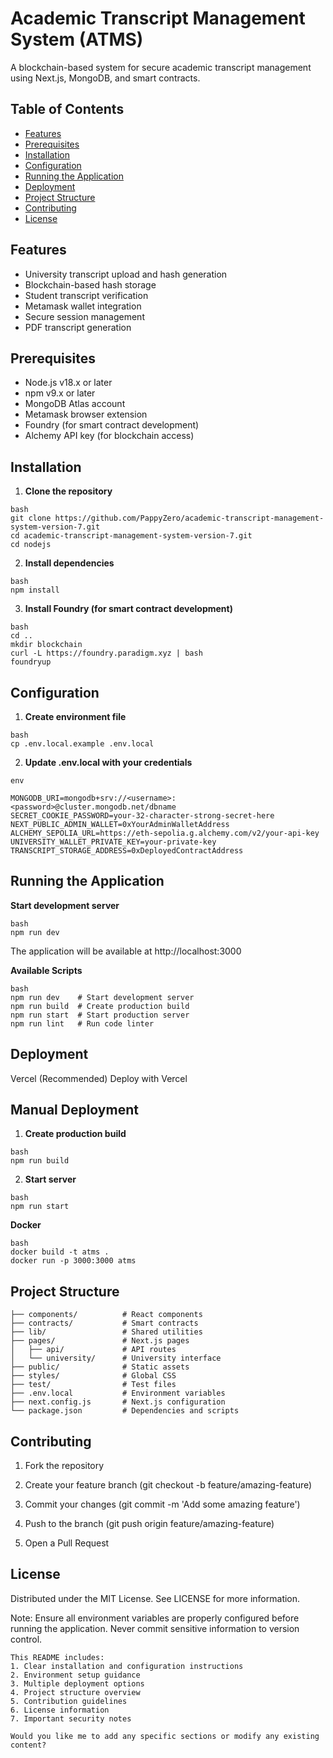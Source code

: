 # Academic Transcript Management System (ATMS)

A blockchain-based system for secure academic transcript management using Next.js, MongoDB, and smart contracts.

## Table of Contents
- [Features](#features)
- [Prerequisites](#prerequisites)
- [Installation](#installation)
- [Configuration](#configuration)
- [Running the Application](#running-the-application)
- [Deployment](#deployment)
- [Project Structure](#project-structure)
- [Contributing](#contributing)
- [License](#license)

## Features
- University transcript upload and hash generation
- Blockchain-based hash storage
- Student transcript verification
- Metamask wallet integration
- Secure session management
- PDF transcript generation

## Prerequisites
- Node.js v18.x or later
- npm v9.x or later
- MongoDB Atlas account
- Metamask browser extension
- Foundry (for smart contract development)
- Alchemy API key (for blockchain access)

## Installation

1. **Clone the repository**
```
bash
git clone https://github.com/PappyZero/academic-transcript-management-system-version-7.git
cd academic-transcript-management-system-version-7.git
cd nodejs
```

2. **Install dependencies**
```
bash
npm install
```

3. **Install Foundry (for smart contract development)**
```
bash
cd ..
mkdir blockchain
curl -L https://foundry.paradigm.xyz | bash
foundryup
```

## Configuration

1. **Create environment file**
```
bash
cp .env.local.example .env.local
```

2. **Update .env.local with your credentials**
```
env

MONGODB_URI=mongodb+srv://<username>:<password>@cluster.mongodb.net/dbname
SECRET_COOKIE_PASSWORD=your-32-character-strong-secret-here
NEXT_PUBLIC_ADMIN_WALLET=0xYourAdminWalletAddress
ALCHEMY_SEPOLIA_URL=https://eth-sepolia.g.alchemy.com/v2/your-api-key
UNIVERSITY_WALLET_PRIVATE_KEY=your-private-key
TRANSCRIPT_STORAGE_ADDRESS=0xDeployedContractAddress
```

## Running the Application
**Start development server**
```
bash
npm run dev
```
The application will be available at http://localhost:3000

**Available Scripts**
```
bash
npm run dev    # Start development server
npm run build  # Create production build
npm run start  # Start production server
npm run lint   # Run code linter
```

## Deployment

Vercel (Recommended)
Deploy with Vercel

## Manual Deployment
1. **Create production build**
```
bash
npm run build
```

2. **Start server**
```
bash
npm run start
```

**Docker**
```
bash
docker build -t atms .
docker run -p 3000:3000 atms
```

## Project Structure
```
├── components/          # React components
├── contracts/           # Smart contracts
├── lib/                 # Shared utilities
├── pages/               # Next.js pages
│   ├── api/             # API routes
│   └── university/      # University interface
├── public/              # Static assets
├── styles/              # Global CSS
├── test/                # Test files
├── .env.local           # Environment variables
├── next.config.js       # Next.js configuration
└── package.json         # Dependencies and scripts
```

## Contributing
1. Fork the repository

2. Create your feature branch (git checkout -b feature/amazing-feature)

3. Commit your changes (git commit -m 'Add some amazing feature')

4. Push to the branch (git push origin feature/amazing-feature)

5. Open a Pull Request

## License
Distributed under the MIT License. See LICENSE for more information.

Note: Ensure all environment variables are properly configured before running the application. Never commit sensitive information to version control.

```
This README includes:
1. Clear installation and configuration instructions
2. Environment setup guidance
3. Multiple deployment options
4. Project structure overview
5. Contribution guidelines
6. License information
7. Important security notes

Would you like me to add any specific sections or modify any existing content?
```
